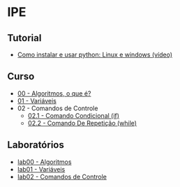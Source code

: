 # IPE

## Tutorial
- [Como instalar e usar python: Linux e windows (vídeo)](https://youtu.be/B9UlpdOH4SE)

## Curso

- [00 - Algoritmos, o que é?](ipe_files/curso/00/algoritmos.html)
- [01 - Variáveis](ipe_files/curso/00/variaveis.html)
- 02 - Comandos de Controle
  - [02.1 - Comando Condicional (if)](ipe_files/curso/02/01-comando_condicional.html)
  - [02.2 - Comando De Repetição (while)](ipe_files/curso/02/02-comando_repeticao.html)
<!--
- [03 Funções](ipe_files/curso/03/funcoes.html)
- [04 Estruturas]
  - [04.01 Listas](ipe_files/curso/04/01-listas.html)
  - [04.02 Conjuntos](ipe_files/curso/04/02-conjuntos.html)
  - [04.03 Dicionarios](ipe_files/curso/04/03-dicionarios.html)
-->

## Laboratórios

- [lab00 - Algoritmos](ipe_files/lab/00/algoritmos.html)
- [lab01 - Variáveis](ipe_files/lab/01/variaveis.html)
- [lab02 - Comandos de Controle](ipe_files/lab/02/comandos_controle.html)


<!--
## Trabalho (APS)


- [Roteiro para apresentação](alpoo_files/trabalhos/01/trabalho_livraria.html)
- [Roteiro para entrega do trabalho no site](alpoo_files/aps/APS_ALPOO_2022.pdf)

-->
<!--
## [Git](https://github.com/viniciusdenovaes/Unip223ALPOO)

## Ementa

- Parte 01 - Programação orientada a eventos: separação de ações e eventos
- Parte 02 - Padrões de Arquitetura: MVC
  - pacotes awt e Swing
- Parte 03 - Padrões de Arquitetura: DAO
  - pacote JDBC
-->
